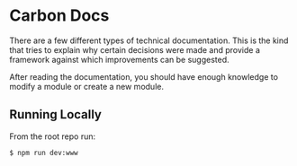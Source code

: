 # Carbon Docs

There are a few different types of technical documentation. This is the kind that tries to explain why certain decisions were made and provide a framework against which improvements can be suggested.

After reading the documentation, you should have enough knowledge to modify a module or create a new module.

## Running Locally

From the root repo run:

```bash
$ npm run dev:www
```
